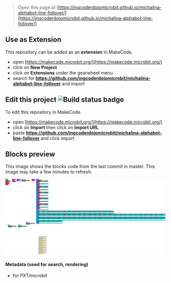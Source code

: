
> Open this page at [https://ingcoderdojomicrobit.github.io/michalina-alphabot-line-follover/](https://ingcoderdojomicrobit.github.io/michalina-alphabot-line-follover/)

## Use as Extension

This repository can be added as an **extension** in MakeCode.

* open [https://makecode.microbit.org/](https://makecode.microbit.org/)
* click on **New Project**
* click on **Extensions** under the gearwheel menu
* search for **https://github.com/ingcoderdojomicrobit/michalina-alphabot-line-follover** and import

## Edit this project ![Build status badge](https://github.com/ingcoderdojomicrobit/michalina-alphabot-line-follover/workflows/MakeCode/badge.svg)

To edit this repository in MakeCode.

* open [https://makecode.microbit.org/](https://makecode.microbit.org/)
* click on **Import** then click on **Import URL**
* paste **https://github.com/ingcoderdojomicrobit/michalina-alphabot-line-follover** and click import

## Blocks preview

This image shows the blocks code from the last commit in master.
This image may take a few minutes to refresh.

![A rendered view of the blocks](https://github.com/ingcoderdojomicrobit/michalina-alphabot-line-follover/raw/master/.github/makecode/blocks.png)

#### Metadata (used for search, rendering)

* for PXT/microbit
<script src="https://makecode.com/gh-pages-embed.js"></script><script>makeCodeRender("{{ site.makecode.home_url }}", "{{ site.github.owner_name }}/{{ site.github.repository_name }}");</script>

